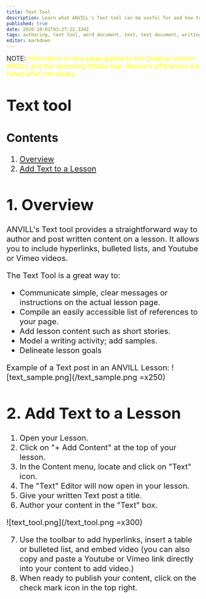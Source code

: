 ```yaml
---
title: Text Tool
description: Learn what ANVILL's Text tool can be useful for and how to use it
published: true
date: 2020-10-01T03:27:22.334Z
tags: authoring, text tool, word document, text, text document, writing, written message, add written message, written document, word processor, google doc, add google doc, add word document
editor: markdown
---
```


<big>NOTE:</big> <big><span style="color: yellow;">Information on this page applies to  the Desktop version ANVILL and the upcoming Mobile App. Relevant differences are noted when necessary.</span>  
  
# <big>Text tool
## Contents
  1. [Overview](/en/texttool#h-1-overview)
  2. [Add Text to a Lesson](/en/texttool#h-2-add-text-to-a-lesson)
# 1. Overview
ANVILL's Text tool provides a straightforward way to author and post written content on a lesson. It allows you to include hyperlinks, bulleted lists, and Youtube or Vimeo videos.

The Text Tool is a great way to:

- Communicate simple, clear messages or instructions on the actual lesson page.
- Compile an easily accessible list of references to your page.
- Add lesson content such as short stories.
- Model a writing activity; add samples.
- Delineate lesson goals
  
Example of a Text post in an ANVILL Lesson:
![text_sample.png](/text_sample.png =x250)

#  2. Add Text to a Lesson
  1. Open your Lesson.
  1. Click on "+ Add Content" at the top of your lesson.
  1. In the Content menu, locate and click on "Text" icon.
  1. The "Text" Editor will now open in your lesson. 
  1. Give your written Text post a title.
  1. Author your content in the "Text" box. 
  
  ![text_tool.png](/text_tool.png =x300)
  
  7. Use the toolbar to add hyperlinks, insert a table or bulleted list, and embed video (you can also copy and paste a Youtube or Vimeo link directly into your content to add video.)
  7. When ready to publish your content, click on the check mark icon in the top right.